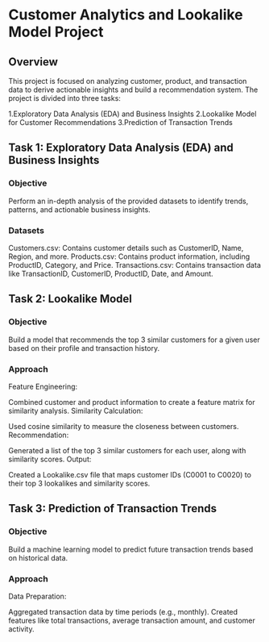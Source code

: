 # Customer Analytics and Lookalike Model Project

## Overview
This project is focused on analyzing customer, product, and transaction data to derive actionable insights and build a recommendation system. The project is divided into three tasks:

1.Exploratory Data Analysis (EDA) and Business Insights
2.Lookalike Model for Customer Recommendations
3.Prediction of Transaction Trends

## Task 1: Exploratory Data Analysis (EDA) and Business Insights
### Objective
Perform an in-depth analysis of the provided datasets to identify trends, patterns, and actionable business insights.

### Datasets
Customers.csv: Contains customer details such as CustomerID, Name, Region, and more.
Products.csv: Contains product information, including ProductID, Category, and Price.
Transactions.csv: Contains transaction data like TransactionID, CustomerID, ProductID, Date, and Amount.

## Task 2: Lookalike Model
### Objective
Build a model that recommends the top 3 similar customers for a given user based on their profile and transaction history.

### Approach
Feature Engineering:

Combined customer and product information to create a feature matrix for similarity analysis.
Similarity Calculation:

Used cosine similarity to measure the closeness between customers.
Recommendation:

Generated a list of the top 3 similar customers for each user, along with similarity scores.
Output:

Created a Lookalike.csv file that maps customer IDs (C0001 to C0020) to their top 3 lookalikes and similarity scores.

## Task 3: Prediction of Transaction Trends
### Objective
Build a machine learning model to predict future transaction trends based on historical data.

### Approach
Data Preparation:

Aggregated transaction data by time periods (e.g., monthly).
Created features like total transactions, average transaction amount, and customer activity.

